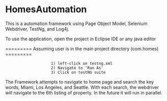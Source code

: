 # HomesAutomation
This is a automation framework using Page Object Model, Selenium Webdriver, TestNg, and Log4j.


To use the application, open the project in Eclipse IDE or any java editor 

========= Assuming user is in the main project directory (com.homes) =========
                        
                        1) left-click on testng.xml
                        2) Navigate to 'Run As' 
                        3) Click on testNG suite


The Framework attempts to navigate to home page and search the key words, Miami, Los Angeles, and Seattle.
With each search, the webdriver will navigate to the 6th listing of property. In the future it will run in parallel.
